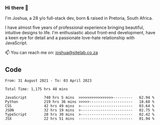 ### Hi there 👋

I'm Joshua, a 28 y/o full-stack dev, born & raised in Pretoria, South Africa. 

I have almost five years of professional experience bringing beautiful, intuitive designs to life. I'm enthusiastic about front-end development, have a keen eye for detail and a passionate love-hate relationship with JavaScript.

📫 You can reach me on: joshua@sitelab.co.za

## **Code**

<!--START_SECTION:waka-->

```text
From: 31 August 2021 - To: 03 April 2023

Total Time: 1,175 hrs 48 mins

JavaScript        740 hrs 5 mins  >>>>>>>>>>>>>>>>---------   62.94 %
Python            219 hrs 36 mins >>>>>--------------------   18.68 %
CSS               42 hrs 49 mins  >------------------------   03.64 %
JSON              32 hrs 19 mins  >------------------------   02.75 %
TypeScript        28 hrs 30 mins  >------------------------   02.42 %
JSX               22 hrs 51 mins  -------------------------   01.94 %
```

<!--END_SECTION:waka-->
